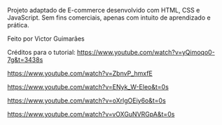 Projeto adaptado de E-commerce desenvolvido com HTML, CSS e JavaScript.
Sem fins comerciais, apenas com intuito de aprendizado e prática.

Feito por Victor Guimarães



Créditos para o tutorial: https://www.youtube.com/watch?v=yQimoqo0-7g&t=3438s

https://www.youtube.com/watch?v=ZbnvP_hmxfE

https://www.youtube.com/watch?v=ENyk_W-Eleo&t=0s

https://www.youtube.com/watch?v=oXrlgOEiy6o&t=0s

https://www.youtube.com/watch?v=vOXGuNVRGpA&t=0s